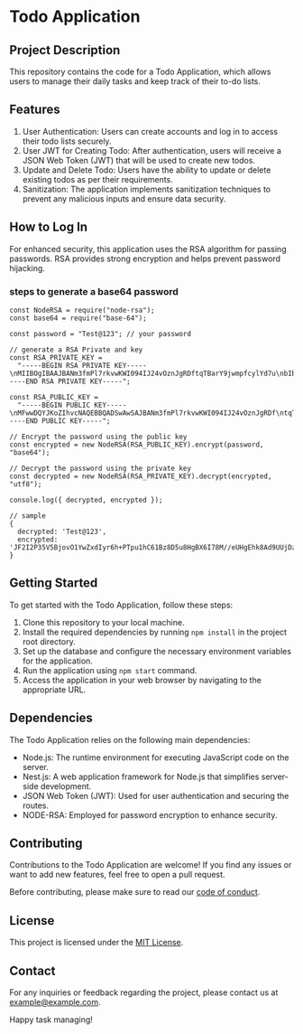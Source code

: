# Todo Application

## Project Description
This repository contains the code for a Todo Application, which allows users to manage their daily tasks and keep track of their to-do lists.

## Features
1. User Authentication: Users can create accounts and log in to access their todo lists securely.
2. User JWT for Creating Todo: After authentication, users will receive a JSON Web Token (JWT) that will be used to create new todos.
3. Update and Delete Todo: Users have the ability to update or delete existing todos as per their requirements.
4. Sanitization: The application implements sanitization techniques to prevent any malicious inputs and ensure data security.

## How to Log In
For enhanced security, this application uses the RSA algorithm for passing passwords. RSA provides strong encryption and helps prevent password hijacking.
### steps to generate a base64 password

```
const NodeRSA = require("node-rsa");
const base64 = require("base-64");

const password = "Test@123"; // your password

// generate a RSA Private and key
const RSA_PRIVATE_KEY =
  "-----BEGIN RSA PRIVATE KEY-----\nMIIBOgIBAAJBANm3fmPl7rkvwKWI094IJ24vOznJgRDftqTBarY9jwmpfcylYd7u\nbIb/iQczYKYOSs14q6N4s+KxkkGLD7n5xn8CAwEAAQJAZMA9hQ1Kw/gNNo1zPjSX\nyq2gwsU1LRHZ+7RmJZ+nKdiiuYPyWyKr9BeajeNahJnw1rZKibINMWvA23nKih3m\nwQIhAPoGBZ9SibuOoRewZvqeW0QnAvDbor9nZj8HxCPWmsfVAiEA3uvGn6TdGh9N\ngSlv4Zt7M55dI4RnWlpDz2q2dhXyMwMCIBa9v3srXb3CjmKCOAuppbGAPuM7hwUT\n2Zf4E94Sogd1AiEAvYvDJsl7CxQkxbejHzUiS+DTFzkk3Em2MO5u2PeOKlsCIC4Z\nFxglU+rg/ywxfSaxdwZyyhioe6xSdPLrVs1wcwbR\n-----END RSA PRIVATE KEY-----";

const RSA_PUBLIC_KEY =
  "-----BEGIN PUBLIC KEY-----\nMFwwDQYJKoZIhvcNAQEBBQADSwAwSAJBANm3fmPl7rkvwKWI094IJ24vOznJgRDf\ntqTBarY9jwmpfcylYd7ubIb/iQczYKYOSs14q6N4s+KxkkGLD7n5xn8CAwEAAQ==\n-----END PUBLIC KEY-----";

// Encrypt the password using the public key
const encrypted = new NodeRSA(RSA_PUBLIC_KEY).encrypt(password, "base64");

// Decrypt the password using the private key
const decrypted = new NodeRSA(RSA_PRIVATE_KEY).decrypt(encrypted, "utf8");

console.log({ decrypted, encrypted });

// sample
{
  decrypted: 'Test@123',
  encrypted: 'JF2I2P35V5BjovO1YwZxdIyr6h+PTpu1hC61Bz8D5u8HgBX6I78M//eUHgEhk8Ad9UUjDzAQFz3Q8+OWmUIglg=='
}
```


## Getting Started
To get started with the Todo Application, follow these steps:

1. Clone this repository to your local machine.
2. Install the required dependencies by running `npm install` in the project root directory.
3. Set up the database and configure the necessary environment variables for the application.
4. Run the application using `npm start` command.
5. Access the application in your web browser by navigating to the appropriate URL.

## Dependencies
The Todo Application relies on the following main dependencies:

- Node.js: The runtime environment for executing JavaScript code on the server.
- Nest.js: A web application framework for Node.js that simplifies server-side development.
- JSON Web Token (JWT): Used for user authentication and securing the routes.
- NODE-RSA: Employed for password encryption to enhance security.

## Contributing
Contributions to the Todo Application are welcome! If you find any issues or want to add new features, feel free to open a pull request.

Before contributing, please make sure to read our [code of conduct](CODE_OF_CONDUCT.md).

## License
This project is licensed under the [MIT License](LICENSE).

## Contact
For any inquiries or feedback regarding the project, please contact us at example@example.com.

Happy task managing!
